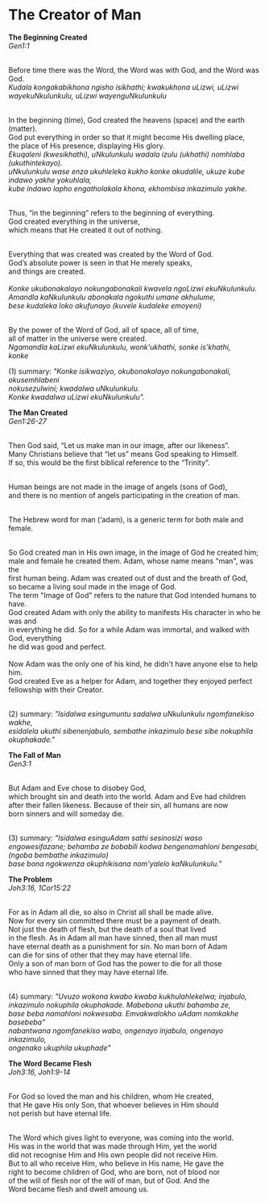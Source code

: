 # The Creator of Man

<strong>The Beginning Created</strong><br/>
<i>Gen1:1</i><br/><br/>

Before time there was the Word, the Word was with God, and the Word was God. <br/>
*Kudala kongakabikhona ngisho isikhathi; kwakukhona uLizwi, uLizwi wayekuNkulunkulu, uLizwi wayenguNkulunkulu* <br/><br/>

In the beginning (time), God created the heavens (space) and the earth (matter). <br/>
God put everything in order so that it might become His dwelling place,<br/>
the place of His presence, displaying His glory.<br/>
*Ekuqaleni (kwesikhathi), uNkulunkulu wadala izulu (ukhathi) nomhlaba (ukuthintekayo).*<br/>
*uNkulunkulu wase enza ukuhleleka kukho konke akudalile, ukuze kube indawo yakhe yokuhlala,*<br/>
*kube indawo lapho engatholakala khona, ekhombisa inkazimulo yakhe.*<br/><br/>

Thus, “in the beginning” refers to the beginning of everything.<br/> 
God created everything in the universe,<br/> 
which means that He created it out of nothing.<br/><br/>

Everything that was created was created by the Word of God.<br/>
God’s absolute power is seen in that He merely speaks,<br/>
and things are created.<br/><br/>
*Konke ukubonakalayo nokungabonakali kwavela ngoLizwi ekuNkulunkulu.*<br/>
*Amandla kaNkulunkulu abonakala ngokuthi umane akhulume,*<br/>
*bese kudaleka loko akufunayo (kuvele kudaleke emoyeni)*<br/><br/>

By the power of the Word of God, all of space, all of time,<br/>
all of matter in the universe were created.<br/>
*Ngamandla kaLizwi ekuNkulunkulu, wonk'ukhathi, sonke is'khathi,*<br/>
*konke*<br/>

(1) summary: *"Konke isikwaziyo, okubonakalayo nokungabonakali, okusemhlabeni*<br/>
*nokusezulwini; kwadalwa uNkulunkulu.*<br/>
*Konke kwadalwa uLizwi ekuNkulunkulu".*

<b>The Man Created</b><br/>
<i>Gen1:26-27</i><br/><br/>

Then God said, “Let us make man in our image, after our likeness”.<br/>
Many Christians believe that “let us” means God speaking to Himself.<br/>
If so, this would be the first biblical reference to the “Trinity”.<br/><br/>

Human beings are not made in the image of angels (sons of God),<br/>
and there is no mention of angels participating in the creation of man.<br/><br/>

The Hebrew word for man (‘adam), is a generic term for both male and female.<br/><br/>

So God created man in His own image, in the image of God he created him;<br/>
male and female he created them. Adam, whose name means "man", was the <br/>
first human being. Adam was created out of dust and the breath of God, <br/>
so became a living soul made in the image of God.<br/><brl/>
The term "Image of God" refers to the nature that God intended humans to have.<br/>
God created Adam with only the ability to manifests His character in who he was and<br/>
in everything he did. So for a while Adam was immortal, and walked with God, everything<br/>
he did was good and perfect.<br/><br/>
Now Adam was the only one of his kind, he didn't have anyone else to help him.<br/>
God created Eve as a helper for Adam, and together they enjoyed perfect<br/>
fellowship with their Creator.<br/><br/>

(2) summary: *"Isidalwa esingumuntu sadalwa uNkulunkulu ngomfanekiso wakhe,*<br/>
*esidalela ukuthi sibenenjabulo, sembathe inkazimulo bese sibe nokuphila okuphakade."*

<b>The Fall of Man</b><br/>
<i>Gen3:1</i><br/><br/>

But Adam and Eve chose to disobey God,<br/>
which brought sin and death into the world. Adam and Eve had children<br/>
after their fallen likeness. Because of their sin, all humans are now<br/>
born sinners and will someday die.<br/><br/>

(3) summary: *"Isidalwa esinguAdam sathi sesinosizi waso*<br/>
*engowesifazane; behamba ze bobabili kodwa bengenamahloni bengesabi, (ngoba bembathe inkazimulo)*<br/>
*base bona ngokwenza okuphikisana nom'yalelo kaNkulunkulu."*

<b>The Problem</b></br>
<i>Joh3:16, 1Cor15:22</i><br/><br/>

For as in Adam all die, so also in Christ all shall be made alive.<br/>
Now for every sin committed there must be a payment of death.<br/>
Not just the death of flesh, but the death of a soul that lived<br/>
in the flesh. As in Adam all man have sinned, then all man must<br/>
have eternal death as a punishment for sin. No man born of Adam<br/>
can die for sins of other that they may have eternal life.<br/>
Only a son of man born of God has the power to die for all those<br/>
who have sinned that they may have eternal life.<br/><br/>

(4) summary: *"Uvuzo wokona kwabo kwaba kukhulahlekelwa; injabulo,*<br/>
*inkazimulo nokuphila okuphakade. Mabebona ukuthi bahamba ze,*<br/>
*base beba namahloni nokwesaba. Emvakwalokho uAdam nomkakhe basebeba"*<br/>
*nabantwana ngomfanekiso wabo, ongenayo injabulo, ongenayo inkazimulo,*<br/>
*ongenako ukuphila ukuphade"*

<b>The Word Became Flesh</b></br>
<i>Joh3:16, Joh1:9-14</i><br/><br/>

For God so loved the man and his children, whom He created,<br/>
that He gave His only Son, that whoever believes in Him should<br/>
not perish but have eternal life.<br/><br/>

The Word which gives light to everyone, was coming into the world.<br/>
His was in the world that was made through Him, yet the world<br/>
did not recognise Him and His own people did not receive Him.<br/>
But to all who receive Him, who believe in His name, He gave the<br/>
right to become children of God, who are born, not of blood nor<br/>
of the will of flesh nor of the will of man, but of God. And the<br/>
Word became flesh and dwelt amoung us.

